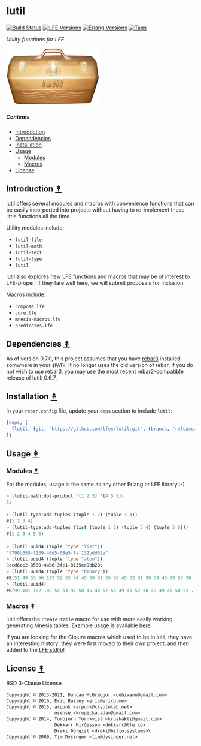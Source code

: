 # lutil

[![Build Status][gh-actions-badge]][gh-actions]
[![LFE Versions][lfe badge]][lfe]
[![Erlang Versions][erlang badge]][versions]
[![Tags][github tags badge]][github tags]

*Utility functions for LFE*

[![Project Logo][logo]][logo-large]


##### Contents

* [Introduction](#introduction-)
* [Dependencies](#dependencies-)
* [Installation](#installation-)
* [Usage](#usage-)
  * [Modules](#modules-)
  * [Macros](#macros-)
* [License](#license-)


## Introduction [&#x219F;](#contents)

lutil offers several modules and macros with convenience functions that can
be easily incorported into projects without having to re-implement these
little functions all the time.

Utility modules include:
 * `lutil-file`
 * `lutil-math`
 * `lutil-text`
 * `lutil-type`
 * `lutil`

lutil also explores new LFE functions and macros that may be of interest to
LFE-proper; if they fare well here, we will submit proposals for inclusion.

Macros include:
 * `compose.lfe`
 * `core.lfe`
 * `mnesia-macros.lfe`
 * `predicates.lfe`


## Dependencies [&#x219F;](#contents)

As of version 0.7.0, this project assumes that you have
[rebar3](https://github.com/rebar/rebar3) installed somwhere in your `$PATH`.
It no longer uses the old version of rebar. If you do not wish to use rebar3,
you may use the most recent rebar2-compatible release of lutil: 0.6.7.


## Installation [&#x219F;](#contents)

In your `rebar.config` file, update your `deps` section to include
`lutil`:

```erlang
{deps, [
  {lutil, {git, "https://github.com/lfex/lutil.git", {branch, "release/0.11.x"}}}
]}
```


## Usage [&#x219F;](#contents)


### Modules [&#x219F;](#contents)

For the modules, usage is the same as any other Erlang or LFE library :-)

```cl
> (lutil-math:dot-product '(1 2 3) '(4 5 6))
32

> (lutil-type:add-tuples (tuple 1 2) (tuple 3 4))
#(1 2 3 4)
> (lutil-type:add-tuples (list (tuple 1 2) (tuple 3 4) (tuple 5 6)))
#(1 2 3 4 5 6)

> (lutil:uuid4 (tuple 'type "list"))
"f790b655-f139-46d5-08e5-faf132bdd62a"
> (lutil:uuid4 (tuple 'type "atom"))
8ecd6cc2-8580-4ab6-3fc1-8135ed9bb28c
> (lutil:uuid4 (tuple 'type "binary"))
#B(51 49 53 56 102 52 53 54 45 50 51 55 56 45 52 51 56 54 45 50 57 56 ...)
> (lutil:uuid4)
#B(99 101 102 102 54 53 97 50 45 48 57 55 49 45 52 50 49 49 45 50 52 ...)
```


### Macros [&#x219F;](#contents)

lutil offers the `create-table` macro for use with more easily working
generating Mnesia tables. Example usage is available [here](https://github.com/oubiwann/mnesia-tutorial/blob/master/src/structure.lfe).

If you are looking for the Clojure macros which used to be in lutil, they have
an interesting history: they were first moved to their own project, and then
added to the [LFE stdlib][clj docs]!


## License [&#x219F;](#contents)

BSD 3-Clause License

```
Copyright © 2013-2021, Duncan McGreggor <oubiwann@gmail.com>
Copyright © 2016, Eric Bailey <eric@ericb.me>
Copyright © 2015, arpunk <arpunk@cryptolab.net>
                  osense <krupicka.adam@gmail.com>
Copyright © 2014, Torbjorn Tornkvist <kruskakli@gmail.com>
                  Døkkarr Hirðisson <dokkarr@lfe.io>
                  Dreki Þórgísl <dreki@billo.systems>\
Copyright © 2009, Tim Dysinger <tim@dysinger.net>
```

<!-- Named page links below: /-->

[logo]: priv/images/lutil-x250.png
[logo-large]: priv/images/lutil-x700.png
[org]: https://github.com/lfex
[github]: https://github.com/lfex/lutil
[gitlab]: https://gitlab.com/lfex/lutil
[gh-actions-badge]: https://github.com/lfex/lutil/workflows/ci%2Fcd/badge.svg
[gh-actions]: https://github.com/lfex/lutil/actions
[lfe]: https://github.com/rvirding/lfe
[lfe badge]: https://img.shields.io/badge/lfe-2.0-blue.svg
[erlang badge]: https://img.shields.io/badge/erlang-19%20to%2024-blue.svg
[versions]: https://github.com/lfex/lutil/blob/master/.travis.yml
[github tags]: https://github.com/lfex/lutil/tags
[github tags badge]: https://img.shields.io/github/tag/lfex/lutil.svg
[github downloads]: https://img.shields.io/github/downloads/lfex/lutil/total.svg
[hex badge]: https://img.shields.io/hexpm/v/lutil.svg?maxAge=2592000
[hex package]: https://hex.pm/packages/lutil
[hex downloads]: https://img.shields.io/hexpm/dt/lutil.svg
[clj docs]: https://github.com/rvirding/lfe/blob/develop/doc/lfe_clj.txt
